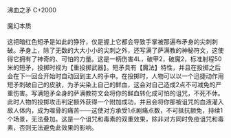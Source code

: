 <title>沸血之矛</title>
<meta name="GENERATOR" content="WinCHM">
<meta http-equiv="Content-Type" content="text/html; charset=gb2312">
<br>沸血之矛 C+2000 
<br>
<br>魔幻本质
<br>
<br>这把暗红色短矛是如此的狰狞，仅是握上它都会导致手掌被那遍布矛身的尖刺刺破。矛身上，除了无数的大大小小的尖刺之外，还写满了萨满教的神秘符文，这使得它拥有了神奇的、可怕的力量。这是一柄伤害4L，破甲2，破魔2，标准射程50米的短矛，投掷时视为【重投掷武器】。短矛具有【魔法】特性，并且在投掷之后会在下一回合开始时自动回到主人的手中。在投掷时，人物可以以一个迅捷动作用短矛刺破自己的皮肤，为矛尖染上自己的鲜血，这会对自己造成2点不可减免的严重伤害。写满短矛全身的萨满教符文会将你的鲜血转化成可怕的诅咒，不死不休。此时人物的投掷攻击判定额外获得一个附加成功，并且会将你那被诅咒的血液灌入敌人体内，成为噬骨的痛苦——这使对方承受1点剧痛点数，不可抵抗额免，持续1个场景，无法叠加。这是一个诅咒和毒素的双重效果，除非对方同时免疫诅咒和毒素，否则无法避免此效果的影响。
<br>